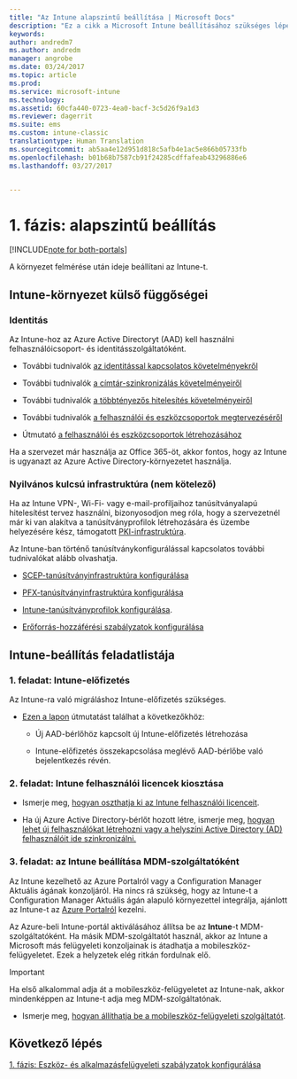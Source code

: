 ```yaml
---
title: "Az Intune alapszintű beállítása | Microsoft Docs"
description: "Ez a cikk a Microsoft Intune beállításához szükséges lépéseket ismerteti."
keywords: 
author: andredm7
ms.author: andredm
manager: angrobe
ms.date: 03/24/2017
ms.topic: article
ms.prod: 
ms.service: microsoft-intune
ms.technology: 
ms.assetid: 60cfa440-0723-4ea0-bacf-3c5d26f9a1d3
ms.reviewer: dagerrit
ms.suite: ems
ms.custom: intune-classic
translationtype: Human Translation
ms.sourcegitcommit: ab5aa4e12d951d818c5afb4e1ac5e866b05733fb
ms.openlocfilehash: b01b68b7587cb91f24285cdffafeab43296886e6
ms.lasthandoff: 03/27/2017


---
```


# <a name="phase-1-basic-setup"></a>1. fázis: alapszintű beállítás

[!INCLUDE[note for both-portals](../includes/note-for-both-portals.md)]

A környezet felmérése után ideje beállítani az Intune-t.

## <a name="external-dependencies-for-an-intune-deployment"></a>Intune-környezet külső függőségei

### <a name="identity"></a>Identitás

Az Intune-hoz az Azure Active Directoryt (AAD) kell használni felhasználóicsoport- és identitásszolgáltatóként.

-   További tudnivalók [az identitással kapcsolatos követelményekről](https://docs.microsoft.com/active-directory/active-directory-hybrid-identity-design-considerations-overview#design-considerations-overview)

-   További tudnivalók [a címtár-szinkronizálás követelményeiről](https://docs.microsoft.com/active-directory/active-directory-hybrid-identity-design-considerations-directory-sync-requirements)

-   További tudnivalók [a többtényezős hitelesítés követelményeiről](https://docs.microsoft.com/active-directory/active-directory-hybrid-identity-design-considerations-multifactor-auth-requirements)

-   További tudnivalók [a felhasználói és eszközcsoportok megtervezéséről](https://docs.microsoft.com/intune/deploy-use/plan-your-user-and-device-groups)

-   Útmutató [a felhasználói és eszközcsoportok létrehozásához](https://docs.microsoft.com/en-us/intune/deploy-use/use-groups-to-manage-users-and-devices-with-microsoft-intune)

Ha a szervezet már használja az Office 365-öt, akkor fontos, hogy az Intune is ugyanazt az Azure Active Directory-környezetet használja.

### <a name="pki-optional"></a>Nyilvános kulcsú infrastruktúra (nem kötelező)

Ha az Intune VPN-, Wi-Fi- vagy e-mail-profiljaihoz tanúsítványalapú hitelesítést tervez használni, bizonyosodjon meg róla, hogy a szervezetnél már ki van alakítva a tanúsítványprofilok létrehozására és üzembe helyezésére kész, támogatott [PKI-infrastruktúra](https://docs.microsoft.com/intune/deploy-use/secure-resource-access-with-certificate-profiles).

Az Intune-ban történő tanúsítványkonfigurálással kapcsolatos további tudnivalókat alább olvashatja.

-   [SCEP-tanúsítványinfrastruktúra konfigurálása](https://docs.microsoft.com/intune/deploy-use/configure-certificate-infrastructure-for-scep)

-   [PFX-tanúsítványinfrastruktúra konfigurálása](https://docs.microsoft.com/intune/deploy-use/configure-certificate-infrastructure-for-pfx)

-   [Intune-tanúsítványprofilok konfigurálása](file:///C:/intune/deploy-use/https://docs.microsoft.com/intune/deploy-use/configure-intune-certificate-profiles).

-   [Erőforrás-hozzáférési szabályzatok konfigurálása](https://docs.microsoft.com/intune/deploy-use/enable-access-to-company-resources-with-microsoft-intune)

## <a name="task-list-for-an-intune-setup"></a>Intune-beállítás feladatlistája

### <a name="task-1-intune-subscription"></a>1. feladat: Intune-előfizetés

Az Intune-ra való migráláshoz Intune-előfizetés szükséges.

-   [Ezen a lapon](https://portal.office.com/Signup/Signup.aspx?OfferId=40BE278A-DFD1-470a-9EF7-9F2596EA7FF9&dl=INTUNE_A&ali=1#0) útmutatást találhat a következőkhöz:

    -   Új AAD-bérlőhöz kapcsolt új Intune-előfizetés létrehozása

    -   Intune-előfizetés összekapcsolása meglévő AAD-bérlőbe való bejelentkezés révén.

### <a name="task-2-assign-intune-user-licenses"></a>2. feladat: Intune felhasználói licencek kiosztása

-   Ismerje meg, [hogyan oszthatja ki az Intune felhasználói licenceit](https://docs.microsoft.com/intune/get-started/start-with-a-paid-subscription-to-microsoft-intune-step-4).

-   Ha új Azure Active Directory-bérlőt hozott létre, ismerje meg, [hogyan lehet új felhasználókat létrehozni vagy a helyszíni Active Directory (AD) felhasználóit ide szinkronizálni.](https://docs.microsoft.com/azure/active-directory/connect/active-directory-aadconnect)

### <a name="task-3-set-your-mdm-authority-to-intune"></a>3. feladat: az Intune beállítása MDM-szolgáltatóként

Az Intune kezelhető az Azure Portalról vagy a Configuration Manager Aktuális ágának konzoljáról. Ha nincs rá szükség, hogy az Intune-t a Configuration Manager Aktuális ágán alapuló környezettel integrálja, ajánlott az Intune-t az [Azure Portalról](https://portal.azure.com) kezelni.

Az Azure-beli Intune-portál aktiválásához állítsa be az **Intune**-t MDM-szolgáltatóként. Ha másik MDM-szolgáltatót használ, akkor az Intune a Microsoft más felügyeleti konzoljainak is átadhatja a mobileszköz-felügyeletet. Ezek a helyzetek elég ritkán fordulnak elő.

> [!IMPORTANT]
> Ha első alkalommal adja át a mobileszköz-felügyeletet az Intune-nak, akkor mindenképpen az Intune-t adja meg MDM-szolgáltatónak.

-   Ismerje meg, [hogyan állíthatja be a mobileszköz-felügyeleti szolgáltatót](https://docs.microsoft.com/intune/deploy-use/prerequisites-for-enrollment#step-2-set-mdm-authority).

## <a name="next-step"></a>Következő lépés

[1. fázis: Eszköz- és alkalmazásfelügyeleti szabályzatok konfigurálása](https://docs.microsoft.com/intune/plan-design/migration-phase1-configure-device-and-app-management-policies)

